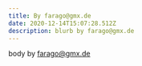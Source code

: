 ```yaml
---
title: By farago@gmx.de
date: 2020-12-14T15:07:28.512Z
description: blurb by farago@gmx.de
---
```

body by farago@gmx.de